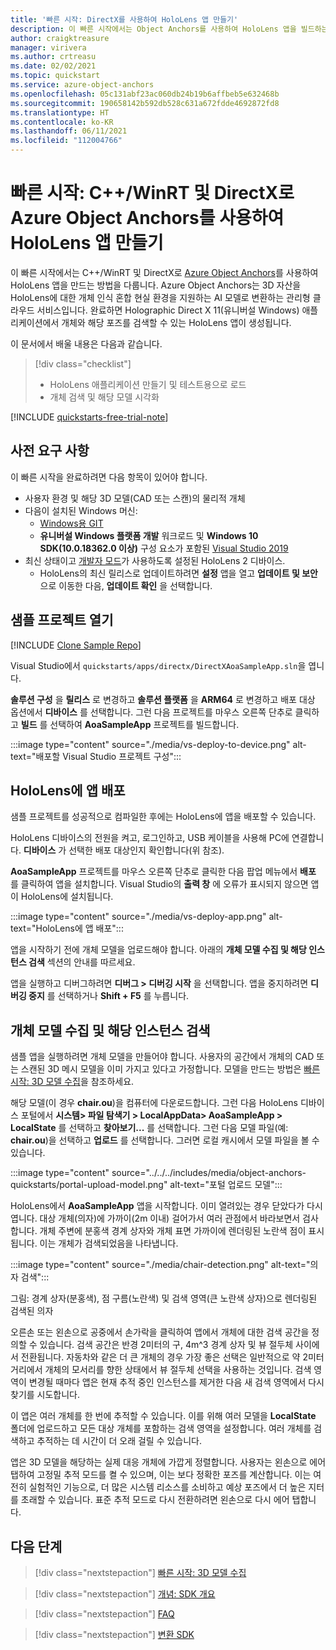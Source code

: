 ```yaml
---
title: '빠른 시작: DirectX를 사용하여 HoloLens 앱 만들기'
description: 이 빠른 시작에서는 Object Anchors를 사용하여 HoloLens 앱을 빌드하는 방법을 알아봅니다.
author: craigktreasure
manager: virivera
ms.author: crtreasu
ms.date: 02/02/2021
ms.topic: quickstart
ms.service: azure-object-anchors
ms.openlocfilehash: 05c131abf23ac060db24b19b6affbeb5e632468b
ms.sourcegitcommit: 190658142b592db528c631a672fdde4692872fd8
ms.translationtype: HT
ms.contentlocale: ko-KR
ms.lasthandoff: 06/11/2021
ms.locfileid: "112004766"
---
```

# <a name="quickstart-create-a-hololens-app-with-azure-object-anchors-in-cwinrt-and-directx"></a>빠른 시작: C++/WinRT 및 DirectX로 Azure Object Anchors를 사용하여 HoloLens 앱 만들기

이 빠른 시작에서는 C++/WinRT 및 DirectX로 [Azure Object Anchors](../overview.md)를 사용하여 HoloLens 앱을 만드는 방법을 다룹니다. Azure Object Anchors는 3D 자산을 HoloLens에 대한 개체 인식 혼합 현실 환경을 지원하는 AI 모델로 변환하는 관리형 클라우드 서비스입니다. 완료하면 Holographic Direct X 11(유니버설 Windows) 애플리케이션에서 개체와 해당 포즈를 검색할 수 있는 HoloLens 앱이 생성됩니다.

이 문서에서 배울 내용은 다음과 같습니다.

> [!div class="checklist"]
> * HoloLens 애플리케이션 만들기 및 테스트용으로 로드
> * 개체 검색 및 해당 모델 시각화

[!INCLUDE [quickstarts-free-trial-note](../../../includes/quickstarts-free-trial-note.md)]

## <a name="prerequisites"></a>사전 요구 사항

이 빠른 시작을 완료하려면 다음 항목이 있어야 합니다.

* 사용자 환경 및 해당 3D 모델(CAD 또는 스캔)의 물리적 개체
* 다음이 설치된 Windows 머신:
  * <a href="https://git-scm.com" target="_blank">Windows용 GIT</a>
  * **유니버설 Windows 플랫폼 개발** 워크로드 및 **Windows 10 SDK(10.0.18362.0 이상)** 구성 요소가 포함된 <a href="https://www.visualstudio.com/downloads/" target="_blank">Visual Studio 2019</a>
* 최신 상태이고 [개발자 모드](/windows/mixed-reality/using-visual-studio#enabling-developer-mode)가 사용하도록 설정된 HoloLens 2 디바이스.
  * HoloLens의 최신 릴리스로 업데이트하려면 **설정** 앱을 열고 **업데이트 및 보안** 으로 이동한 다음, **업데이트 확인** 을 선택합니다.

## <a name="open-the-sample-project"></a>샘플 프로젝트 열기

[!INCLUDE [Clone Sample Repo](../../../includes/object-anchors-clone-sample-repository.md)]

Visual Studio에서 `quickstarts/apps/directx/DirectXAoaSampleApp.sln`을 엽니다.

**솔루션 구성** 을 **릴리스** 로 변경하고 **솔루션 플랫폼** 을 **ARM64** 로 변경하고 배포 대상 옵션에서 **디바이스** 를 선택합니다. 그런 다음 프로젝트를 마우스 오른쪽 단추로 클릭하고 **빌드** 를 선택하여 **AoaSampleApp** 프로젝트를 빌드합니다.

:::image type="content" source="./media/vs-deploy-to-device.png" alt-text="배포할 Visual Studio 프로젝트 구성":::

## <a name="deploy-the-app-to-hololens"></a>HoloLens에 앱 배포

샘플 프로젝트를 성공적으로 컴파일한 후에는 HoloLens에 앱을 배포할 수 있습니다.

HoloLens 디바이스의 전원을 켜고, 로그인하고, USB 케이블을 사용해 PC에 연결합니다. **디바이스** 가 선택한 배포 대상인지 확인합니다(위 참조).

**AoaSampleApp** 프로젝트를 마우스 오른쪽 단추로 클릭한 다음 팝업 메뉴에서 **배포** 를 클릭하여 앱을 설치합니다. Visual Studio의 **출력 창** 에 오류가 표시되지 않으면 앱이 HoloLens에 설치됩니다.

:::image type="content" source="./media/vs-deploy-app.png" alt-text="HoloLens에 앱 배포":::

앱을 시작하기 전에 개체 모델을 업로드해야 합니다. 아래의 **개체 모델 수집 및 해당 인스턴스 검색** 섹션의 안내를 따르세요.

앱을 실행하고 디버그하려면 **디버그 > 디버깅 시작** 을 선택합니다. 앱을 중지하려면 **디버깅 중지** 를 선택하거나 **Shift + F5** 를 누릅니다.

## <a name="ingest-object-model-and-detect-its-instance"></a>개체 모델 수집 및 해당 인스턴스 검색

샘플 앱을 실행하려면 개체 모델을 만들어야 합니다. 사용자의 공간에서 개체의 CAD 또는 스캔된 3D 메시 모델을 이미 가지고 있다고 가정합니다. 모델을 만드는 방법은 [빠른 시작: 3D 모델 수집](./get-started-model-conversion.md)을 참조하세요.

해당 모델(이 경우 **chair.ou**)을 컴퓨터에 다운로드합니다. 그런 다음 HoloLens 디바이스 포털에서 **시스템> 파일 탐색기 > LocalAppData> AoaSampleApp > LocalState** 를 선택하고 **찾아보기...** 를 선택합니다. 그런 다음 모델 파일(예: **chair.ou**)을 선택하고 **업로드** 를 선택합니다. 그러면 로컬 캐시에서 모델 파일을 볼 수 있습니다.

:::image type="content" source="../../../includes/media/object-anchors-quickstarts/portal-upload-model.png" alt-text="포털 업로드 모델":::

HoloLens에서 **AoaSampleApp** 앱을 시작합니다. 이미 열려있는 경우 닫았다가 다시 엽니다. 대상 개체(의자)에 가까이(2m 이내) 걸어가서 여러 관점에서 바라보면서 검사합니다. 개체 주변에 분홍색 경계 상자와 개체 표면 가까이에 렌더링된 노란색 점이 표시됩니다. 이는 개체가 검색되었음을 나타냅니다.

:::image type="content" source="./media/chair-detection.png" alt-text="의자 검색":::

그림: 경계 상자(분홍색), 점 구름(노란색) 및 검색 영역(큰 노란색 상자)으로 렌더링된 검색된 의자

오른손 또는 왼손으로 공중에서 손가락을 클릭하여 앱에서 개체에 대한 검색 공간을 정의할 수 있습니다. 검색 공간은 반경 2미터의 구, 4m^3 경계 상자 및 뷰 절두체 사이에서 전환됩니다. 자동차와 같은 더 큰 개체의 경우 가장 좋은 선택은 일반적으로 약 2미터 거리에서 개체의 모서리를 향한 상태에서 뷰 절두체 선택을 사용하는 것입니다.
검색 영역이 변경될 때마다 앱은 현재 추적 중인 인스턴스를 제거한 다음 새 검색 영역에서 다시 찾기를 시도합니다.

이 앱은 여러 개체를 한 번에 추적할 수 있습니다. 이를 위해 여러 모델을 **LocalState** 폴더에 업로드하고 모든 대상 개체를 포함하는 검색 영역을 설정합니다. 여러 개체를 검색하고 추적하는 데 시간이 더 오래 걸릴 수 있습니다.

앱은 3D 모델을 해당하는 실제 대응 개체에 가깝게 정렬합니다. 사용자는 왼손으로 에어 탭하여 고정밀 추적 모드를 켤 수 있으며, 이는 보다 정확한 포즈를 계산합니다. 이는 여전히 실험적인 기능으로, 더 많은 시스템 리소스를 소비하고 예상 포즈에서 더 높은 지터를 초래할 수 있습니다. 표준 추적 모드로 다시 전환하려면 왼손으로 다시 에어 탭합니다.

## <a name="next-steps"></a>다음 단계

> [!div class="nextstepaction"]
> [빠른 시작: 3D 모델 수집](./get-started-model-conversion.md)

> [!div class="nextstepaction"]
> [개념: SDK 개요](../concepts/sdk-overview.md)

> [!div class="nextstepaction"]
> [FAQ](../faq.md)

> [!div class="nextstepaction"]
> [변환 SDK](/dotnet/api/overview/azure/mixedreality.objectanchors.conversion-readme-pre)
